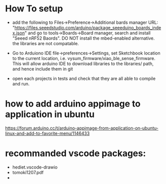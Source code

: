 # How To setup

- add the following to Files->Preference->Additional bards manager URL:
"https://files.seeedstudio.com/arduino/package_seeeduino_boards_index.json"
and go to tools->Boards->Board manager, search and install "Seeed nRF52 Baords". DO NOT install the mbed-enabled alternative. the libraries are not compatable. 

- Go to Arduiono IDE file->preferences->Settings, set Sketchbook location to the current location, i.e. vysum_firmware/xiao_ble_sense_firmware. This will allow arduino IDE to download libraries to the libraries/ path, and hence include them in git

- open each projects in tests and check that they are all able to compile and run.

# how to add arduino appimage to application in ubuntu
https://forum.arduino.cc/t/arduino-appimage-from-application-on-ubuntu-linux-and-add-to-favorite-menu/1146433

# recommanded vscode packages:
- hediet.vscode-drawio
- tomoki1207.pdf
- 